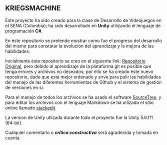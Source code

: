**KRIEGSMACHINE**
-------------

Éste proyecto ha sido creado para la clase de Desarrollo de Videojuegos en el SENA (Colombia); ha sido desarrollado en **Unity** utilizando el lenguaje de programación **C#**.

En éste repositorio se pretende mostrar como fue el progreso del desarrollo del mismo para constatar la evolución del aprendizaje y la mejora de las habilidades.

Inicialmente éste repositorio se creo en el siguiente link: [Repositorio Original](https://github.com/sebaspb/MaquinaDeGuerra/), pero debido al aprendizaje de la plataforma git es posible que tenga errores y archivos no deseados; por ello se ha creado éste nuevo repositorio, dado que está mejor ordenado y sirve para pulir las habilidades del manejo de las diferentes herramientas de Github y el sistema de gestión de versiones en si.

Para el manejo de todos los archivos se ha usado el software [SourceTree](https://www.sourcetreeapp.com), y para editar los archivos con el lenguaje Markdown se ha utlizado el sitio online llamado [stackedit](https://stackedit.io/editor).

La version de Unity utlizada durante todo el proyecto fue la Unity 5.6.1f1 (64-bit).

Cualquier comentario o ***crítica constructiva*** será agradecida y tomada en cuenta.
